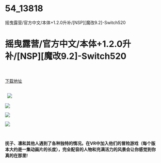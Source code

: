 # 54_13818
摇曳露营/官方中文/本体+1.2.0升补/[NSP][魔改9.2]-Switch520
# 摇曳露营/官方中文/本体+1.2.0升补/[NSP][魔改9.2]-Switch520
 <br/></br>
[下载地址](https://www.switch520.cc/article/13818 "下载地址")
<br/></br>

<p><strong>&nbsp; <img src="https://www.switch520.cc/muke_img/upload_art_editor_20210515-1_1e8b529de6f3688a6d259d465bac6c2b.jpg"> </strong></p>
<p><strong><img src="https://www.switch520.cc/muke_img/upload_art_editor_20210515-1_058a593e4fe177b4434bef4ab703e097.jpg"></strong></p>
<p><strong><img src="https://www.switch520.cc/muke_img/upload_art_editor_20210515-1_4c979a5834fc1439d543422110e9ecbb.jpg"></strong></p>
<p><strong><img src="https://www.switch520.cc/muke_img/upload_art_editor_20210515-1_ce642dedac56075556784f83153e2dc4.jpg"></strong></p>
<p>&nbsp;</p>
<p><strong>抚子、凛和其他人遇到了各种独特的情况。在VR中加入他们的冒险游戏（每个版本大约是一集动画片的长度），完全配音的人物和充满活力的风景会让你感觉到你真的在那里!</strong></p>
<p><strong>&nbsp;</strong></p>
